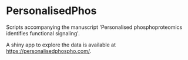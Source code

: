 # PersonalisedPhos
Scripts accompanying the manuscript 'Personalised phosphoproteomics identifies functional signaling'.

A shiny app to explore the data is available at https://personalisedphospho.com/.
